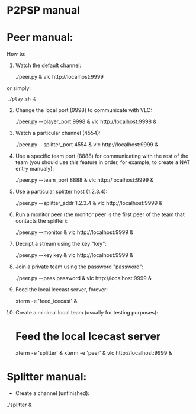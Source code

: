 P2PSP manual
============

# Peer manual:

How to:

1. Watch the default channel:

    ./peer.py &
    vlc http://localhost:9999

or simply:

    ./play.sh &

2. Change the local port (9998) to communicate with VLC:

    ./peer.py --player_port 9998 &
    vlc http://localhost:9998 &

3. Watch a particular channel (4554):

    ./peer.py --splitter_port 4554 &
    vlc http://localhost:9999 &

4. Use a specific team port (8888) for communicating with the rest of
   the team (you should use this feature in order, for example, to create
   a NAT entry manualy):

    ./peer.py --team_port 8888 &
    vlc http://localhost:9999 &

5. Use a particular splitter host (1.2.3.4):

    ./peer.py --splitter_addr 1.2.3.4 &
    vlc http://localhost:9999 &

6. Run a monitor peer (the monitor peer is the first peer of the team
   that contacts the splitter):

    ./peer.py --monitor &
    vlc http://localhost:9999 &

9. Decript a stream using the key "key":

    ./peer.py --key key &
    vlc http://localhost:9999 &

11. Join a private team using the password "password":

    ./peer.py --pass password &
    vlc http://localhost:9999 &

12. Feed the local Icecast server, forever:

    xterm -e 'feed_icecast' &

13. Create a minimal local team (usually for testing purposes):

    # Feed the local Icecast server
    xterm -e 'splitter' &
    xterm -e 'peer' &
    vlc http://localhost:9999 &
    
# Splitter manual:

* Create a channel (unfinished):

./splitter &
